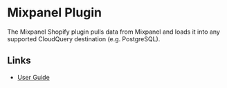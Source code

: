 # Mixpanel Plugin

The Mixpanel Shopify plugin pulls data from Mixpanel and loads it into any supported CloudQuery destination (e.g. PostgreSQL).

## Links

- [User Guide](https://docs.cloudquery.io/docs/plugins/sources/mixpanel/overview)
